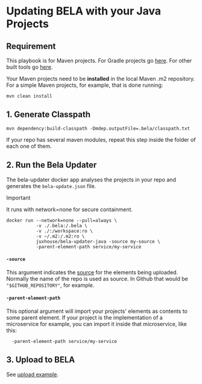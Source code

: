 # Updating BELA with your Java Projects

## Requirement

This playbook is for Maven projects. For Gradle projects go [here](/updaters/Java-Gradle.md). For other built tools go [here](/updaters/Java-Others.md).

Your Maven projects need to be **installed** in the local Maven .m2 repository. For a simple Maven projects, for example, that is done running:

`mvn clean install`



## 1. Generate Classpath

```
mvn dependency:build-classpath -Dmdep.outputFile=.bela/classpath.txt
```

If your repo has several maven modules, repeat this step inside the folder of each one of them.


## 2. Run the Bela Updater

The bela-updater docker app analyses the projects in your repo and generates the `bela-update.json` file.

> [!IMPORTANT]
> It runs with network=none for secure containment.

```
docker run --network=none --pull=always \
           -v ./.bela:/.bela \
           -v ./:/workspace:ro \
           -v ~/.m2:/.m2:ro \
           juxhouse/bela-updater-java -source my-source \
           -parent-element-path service/my-service
```

#### `-source`

This argument indicates the [source](/Concepts.md#sources) for the elements being uploaded. Normally the name of the repo is used as source. In Github that would be `"$GITHUB_REPOSITORY"`, for example.


#### `-parent-element-path`  

This optional argument will import your projects' elements as contents to some parent element. If your project is the implementation of a microservice for example, you can import it inside that microservice, like this:
```
  -parent-element-path service/my-service
```

## 3. Upload to BELA

See [upload example](/updaters/reference/upload-example.md).
